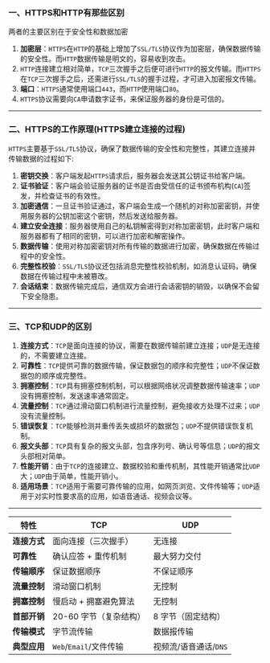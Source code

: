 ### 一、HTTPS和HTTP有那些区别

两者的主要区别在于安全性和数据加密  

1. **加密层**：`HTTPS`在`HTTP`的基础上增加了`SSL/TLS`协议作为加密层，确保数据传输的安全性。而`HTTP`数据传输是明文的，容易收到攻击。
2. `HTTP`连接建立相对简单，`TCP`三次握手之后便可进行`HTTP`的报文传输。而`HTTPS`在`TCP`三次握手之后，还需进行`SSL/TLS`的握手过程，才可进入加密报文传输。
3. **端口**：`HTTPS`通常使用端口`443`，而`HTTP`使用端口`80`。
4. `HTTPS`协议需要向`CA`申请数字证书，来保证服务器的身份是可信的。

---

### 二、HTTPS的工作原理(HTTPS建立连接的过程)

`HTTPS`主要基于`SSL/TLS`协议，确保了数据传输的安全性和完整性，其建立连接并传输数据的过程如下:

1. **密钥交换**：客户端发起`HTTPS`请求后，服务器会发送其公钥证书给客户端。
2. **证书验证**：客户端会验证服务器的证书是否由受信任的证书颁布机构(`CA`)签发，并检查证书的有效性。
3. **加密通信**：一旦证书验证通过，客户端会生成一个随机的对称加密密钥，并使用服务器的公钥加密这个密钥，然后发送给服务器。
4. **建立安全连接**：服务器使用自己的私钥解密得到对称加密密钥，此时客户端和服务器都有了相同的密钥，可以进行加密和解密操作。
5. **数据传输**：使用对称加密密钥对所有传输的数据进行加密，确保数据在传输过程中的安全性。
6. **完整性校验**：`SSL/TLS`协议还包括消息完整性校验机制，如消息认证码，确保数据在传输过程中未被篡改。
7. **会话结束**：数据传输完成后，通信双方会进行会话密钥的销毁，以确保不会留下安全隐患。

---

### 三、TCP和UDP的区别

1. **连接方式**：`TCP`是面向连接的协议，需要在数据传输前建立连接；`UDP`是无连接的，不需要建立连接。
2. **可靠性**：`TCP`提供可靠的数据传输，保证数据包的顺序和完整性；`UDP`不保证数据包的顺序或完整性。
3. **拥塞控制**：`TCP`具有拥塞控制机制，可以根据网络状况调整数据传输速率；`UDP`没有拥塞控制，发送速率通常固定。
4. **流量控制**：`TCP`通过滑动窗口机制进行流量控制，避免接收方处理不过来；`UDP`没有流量控制。
5. **错误恢复**：`TCP`能够检测并重传丢失或损坏的数据包；`UDP`不提供错误恢复机制。
6. **报文头部**：`TCP`具有复杂的报文头部，包含序列号、确认号等信息；`UDP`的报文头部相对简单。
7. **性能开销**：由于`TCP`的连接建立、数据校验和重传机制，其性能开销通常比`UDP`大；`UDP`由于简单，性能开销小。
8. **适用场景**：`TCP`适用于需要可靠传输的应用，如网页浏览、文件传输等；`UDP`适用于对实时性要求高的应用，如语音通话、视频会议等。
---

| 特性                | TCP                                      | UDP                                      |
|---------------------|------------------------------------------|------------------------------------------|
| **连接方式**        | 面向连接（三次握手）                    | 无连接                                  |
| **可靠性**          | 确认应答 + 重传机制                     | 最大努力交付                            |
| **传输顺序**        | 保证数据顺序                            | 不保证顺序                              |
| **流量控制**        | 滑动窗口机制                            | 无控制                                  |
| **拥塞控制**        | 慢启动 + 拥塞避免算法                   | 无控制                                  |
| **首部开销**        | 20-60 字节（复杂结构）                  | 8 字节（固定结构）                      |
| **传输模式**        | 字节流传输                              | 数据报传输                              |
| **典型应用**        | `Web`/`Email`/文件传输                      | 视频流/语音通话/`DNS`                    |
